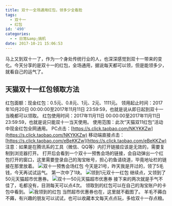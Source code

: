 ```yaml
---
title: 双十一全场通用红包，领多少全看脸
tags:
  - 双十一
  - 红包
id: '490'
categories:
  - - 日常&amp;搞机
date: 2017-10-21 15:06:53
---
```


马上又到双十一了，作为一个身处传统行业的人，也深深感觉到双十一带来的变化。今天分享的是双十一的红包，全场通用，据说每天都可以领，但是能领多少，就看自己的运气了。

## 天猫双十一红包领取方法

红包面额：现金红包：0.5元、0.8元、1元、2元、1111元。 领用起止时间：2017年10月20日 00:00:00至2017年11月11日 23:59:59，也就是说从即日起到双十一当晚都可以领取。 红包使用时间：2017年11月11日 00:00:00至2017年11月11日 23:59:59，也就是说只能双十一当天使用。 使用范围：此次“天猫双11红包”活动中现金红包全网通用。 PC点击：[https://s.click.taobao.com/NKYKKZw](https://s.click.taobao.com/NKYKKZw) 移动端直接点击：[https://s.click.taobao.com/eBeKKZw](https://s.click.taobao.com/eBeKKZw) 注意：如果是在腾讯系的工具（微信、QQ等）内打开链接应该是无效的，需要复制到浏览器打开。 打开后会看到一个双十一预售会场的链接，会自动弹出一个红包打开的窗口，这里需要登录自己的淘宝帐号，担心钓鱼请绕道，毕竟地址栏的链接在那里放着。 ![双十一预售会场红包](https://s1.ax2x.com/2017/10/21/DI6cS.png) 今天是21号，昨天我是开过的，领了5毛钱，今天再试试运气。 第一次中了1块。 ![领到1元双十一红包](https://s1.ax2x.com/2017/10/21/DI8Nu.png) 继续点，又领到了50元天猫超市优惠券。 ![双十一50元天猫超市优惠券](https://s1.ax2x.com/2017/10/21/DIfD9.png) 接下来的两次就是手气不佳了，毛都没有，目测每天可以点4次。 领取到的红包可以在自己的淘宝账户的卡包中看到。 ![我领到的红包](https://s1.ax2x.com/2017/10/21/DIibA.png) 当然超市优惠券也在，这里就不截图了。 羊毛不薅白不薅，有兴趣的朋友可以试试，也可以收藏本文每天点点玩，多给双十一存点粮。
